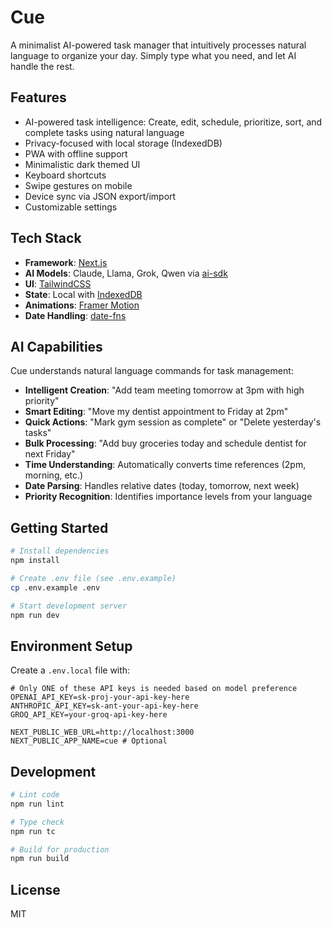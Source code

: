 # Cue

A minimalist AI-powered task manager that intuitively processes natural language to organize your day. Simply type what you need, and let AI handle the rest.

## Features

- AI-powered task intelligence: Create, edit, schedule, prioritize, sort, and complete tasks using natural language
- Privacy-focused with local storage (IndexedDB)
- PWA with offline support
- Minimalistic dark themed UI
- Keyboard shortcuts
- Swipe gestures on mobile
- Device sync via JSON export/import
- Customizable settings

## Tech Stack

- **Framework**: [Next.js](https://nextjs.org/)
- **AI Models**: Claude, Llama, Grok, Qwen via [ai-sdk](https://github.com/vercel/ai)
- **UI**: [TailwindCSS](https://tailwindcss.com/)
- **State**: Local with [IndexedDB](https://dexie.org/)
- **Animations**: [Framer Motion](https://www.framer.com/motion/)
- **Date Handling**: [date-fns](https://date-fns.org/)

## AI Capabilities

Cue understands natural language commands for task management:

- **Intelligent Creation**: "Add team meeting tomorrow at 3pm with high priority"
- **Smart Editing**: "Move my dentist appointment to Friday at 2pm"
- **Quick Actions**: "Mark gym session as complete" or "Delete yesterday's tasks"
- **Bulk Processing**: "Add buy groceries today and schedule dentist for next Friday"
- **Time Understanding**: Automatically converts time references (2pm, morning, etc.)
- **Date Parsing**: Handles relative dates (today, tomorrow, next week)
- **Priority Recognition**: Identifies importance levels from your language

## Getting Started

```bash
# Install dependencies
npm install

# Create .env file (see .env.example)
cp .env.example .env

# Start development server
npm run dev
```

## Environment Setup

Create a `.env.local` file with:

```
# Only ONE of these API keys is needed based on model preference
OPENAI_API_KEY=sk-proj-your-api-key-here
ANTHROPIC_API_KEY=sk-ant-your-api-key-here
GROQ_API_KEY=your-groq-api-key-here

NEXT_PUBLIC_WEB_URL=http://localhost:3000
NEXT_PUBLIC_APP_NAME=cue # Optional
```

## Development

```bash
# Lint code
npm run lint

# Type check
npm run tc

# Build for production
npm run build
```

## License

MIT